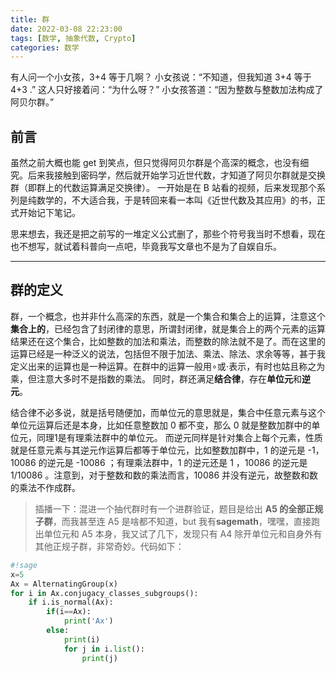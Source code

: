 ```yaml
---
title: 群
date: 2022-03-08 22:23:00
tags: [数学, 抽象代数, Crypto]
categories: 数学
---
```


有人问一个小女孩，3+4 等于几啊？
小女孩说：“不知道，但我知道 3+4 等于 4+3 .”
这人只好接着问：“为什么呀？”
小女孩答道：“因为整数与整数加法构成了阿贝尔群。”
<!--more-->

## 前言

虽然之前大概也能 get 到笑点，但只觉得阿贝尔群是个高深的概念，也没有细究。后来我接触到密码学，然后就开始学习近世代数，才知道了阿贝尔群就是交换群（即群上的代数运算满足交换律）。
一开始是在 B 站看的视频，后来发现那个系列是纯数学的，不大适合我，于是转回来看一本叫《近世代数及其应用》的书，正式开始记下笔记。

思来想去，我还是把之前写的一堆定义公式删了，那些个符号我当时不想看，现在也不想写，就试着科普向一点吧，毕竟我写文章也不是为了自娱自乐。
********************************

## 群的定义

群，一个概念，也并非什么高深的东西，就是一个集合和集合上的运算，注意这个**集合上的**，已经包含了封闭律的意思，所谓封闭律，就是集合上的两个元素的运算结果还在这个集合，比如整数的加法和乘法，而整数的除法就不是了。而在这里的运算已经是一种泛义的说法，包括但不限于加法、乘法、除法、求余等等，甚于我定义出来的运算也是一种运算。在群中的运算一般用$\circ$或$\cdot$表示，有时也姑且称之为乘，但注意大多时不是指数的乘法。
同时，群还满足**结合律**，存在**单位元**和**逆元**。

结合律不必多说，就是括号随便加，而单位元的意思就是，集合中任意元素与这个单位元运算后还是本身，比如任意整数加 0 都不变，那么 0 就是整数加群中的单位元，同理1是有理乘法群中的单位元。
而逆元同样是针对集合上每个元素，性质就是任意元素与其逆元作运算后都等于单位元，比如整数加群中，1 的逆元是 -1，10086 的逆元是 -10086 ；有理乘法群中，1 的逆元还是 1 ，10086 的逆元是 1/10086 。注意到，对于整数和数的乘法而言，10086 并没有逆元，故整数和数的乘法不作成群。

> 插播一下：混进一个抽代群时有一个进群验证，题目是给出 **A5 的全部正规子群**，而我甚至连 A5 是啥都不知道，but 我有**sagemath**，嘿嘿，直接跑出单位元和 A5 本身，我又试了几下，发现只有 A4 除开单位元和自身外有其他正规子群，非常奇妙。代码如下：

```Python
#!sage
x=5
Ax = AlternatingGroup(x)
for i in Ax.conjugacy_classes_subgroups():
    if i.is_normal(Ax):
        if(i==Ax):
            print('Ax')
        else:
            print(i)
            for j in i.list():
                print(j)
```
